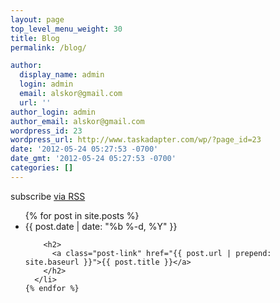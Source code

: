 ```yaml
---
layout: page
top_level_menu_weight: 30
title: Blog
permalink: /blog/

author:
  display_name: admin
  login: admin
  email: alskor@gmail.com
  url: ''
author_login: admin
author_email: alskor@gmail.com
wordpress_id: 23
wordpress_url: http://www.taskadapter.com/wp/?page_id=23
date: '2012-05-24 05:27:53 -0700'
date_gmt: '2012-05-24 05:27:53 -0700'
categories: []
---
```

<p class="rss-subscribe">subscribe <a href="{{ "/feed.xml" | prepend: site.baseurl }}">via RSS</a></p>

  <ul class="post-list">
    {% for post in site.posts %}
      <li>
        <span class="post-meta">{{ post.date | date: "%b %-d, %Y" }}</span>

        <h2>
          <a class="post-link" href="{{ post.url | prepend: site.baseurl }}">{{ post.title }}</a>
        </h2>
      </li>
    {% endfor %}
  </ul>

